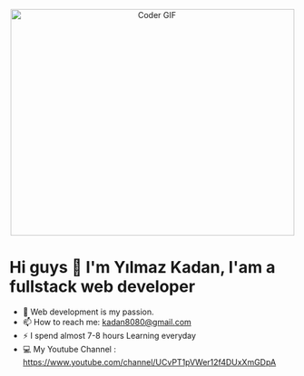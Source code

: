 <p align="center">

  <img src="https://media.giphy.com/media/SWoSkN6DxTszqIKEqv/giphy.gif" alt="Coder GIF" width="500" height="400">
  
</p>

# Hi guys 👋  I'm Yılmaz Kadan,  I'am a fullstack web developer 





- 🔭 Web development is my passion.
- 📫 How to reach me: kadan8080@gmail.com
- ⚡ I spend almost 7-8 hours Learning everyday
- :computer: My Youtube Channel : https://www.youtube.com/channel/UCvPT1pVWer12f4DUxXmGDpA
